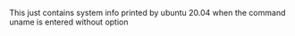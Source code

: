 This just contains system info printed by ubuntu 20.04 when the command uname is entered without option
